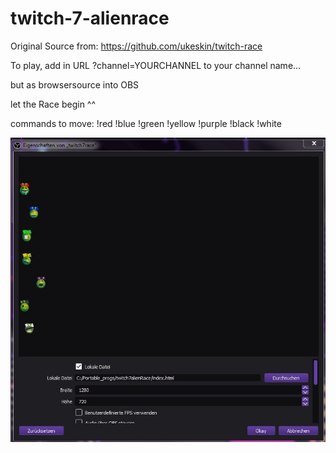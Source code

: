 # twitch-7-alienrace

Original Source from: https://github.com/ukeskin/twitch-race



To play, add in URL ?channel=YOURCHANNEL to your channel name...

but as browsersource into OBS

let the Race begin ^^

commands to move:
!red
!blue
!green
!yellow
!purple
!black
!white


![screencast](https://raw.githubusercontent.com/RonXTCdaBass/twitch-race/main/Screen.jpg)
